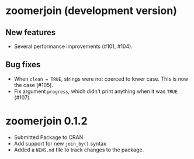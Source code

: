 # zoomerjoin (development version)

## New features

* Several performance improvements (#101, #104).

## Bug fixes

* When `clean = TRUE`, strings were not coerced to lower case. This is now the 
  case (#105).
* Fix argument `progress`, which didn't print anything when it was `TRUE` (#107).

# zoomerjoin 0.1.2

* Submitted Package to CRAN
* Add support for new `join_by()` syntax
* Added a `NEWS.md` file to track changes to the package.
